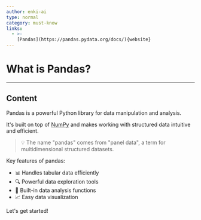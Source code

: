 ```yaml
---
author: enki-ai
type: normal
category: must-know
links:
  - >-
    [Pandas](https://pandas.pydata.org/docs/){website}
---
```


# What is Pandas?

---
## Content

Pandas is a powerful Python library for data manipulation and analysis. 

It's built on top of [NumPy](https://app.enki.com/skill/python-numpy) and makes working with structured data intuitive and efficient.

> 💡 The name "pandas" comes from "panel data", a term for multidimensional structured datasets.

Key features of pandas:
- 📊 Handles tabular data efficiently
- 🔍 Powerful data exploration tools
- 🧮 Built-in data analysis functions
- 📈 Easy data visualization

Let's get started!